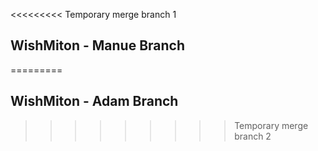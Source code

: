 <<<<<<<<< Temporary merge branch 1
## WishMiton - Manue Branch
=========
## WishMiton - Adam Branch
>>>>>>>>> Temporary merge branch 2
